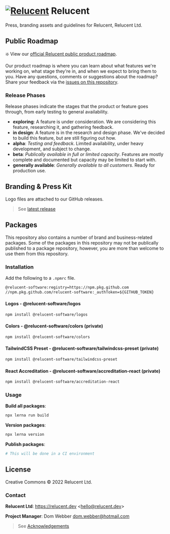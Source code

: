 # [![Relucent](./assets/relucent-grainy-gradient-logo.png)](https://relucent.dev) Relucent

Press, branding assets and guidelines for Relucent, Relucent Ltd.

## Public Roadmap

❇️ View our [official Relucent public product roadmap](https://github.com/orgs/Relucent-Software/projects/3).

Our product roadmap is where you can learn about what features we're working
on, what stage they're in, and when we expect to bring them to you. Have any
questions, comments or suggestions about the roadmap? Share your feedback
via the [issues on this repository](https://github.com/Relucent-Software/business/issues).

### Release Phases

Release phases indicate the stages that the product or feature goes through,
from early testing to general availability.

- **exploring**: A feature is under consideration. We are considering this
  feature, researching it, and gathering feedback.
- **in design**: A feature is in the research and design phase. We've decided
  to build this feature, but are still figuring out how.
- **alpha**: *Testing and feedback*. Limited availability, under heavy
  development, and subject to change.
- **beta**: *Publically available in full or limited capacity*. Features are
  mostly complete and documented but capacity may be limited to start with.
- **generally available**: *Generally available to all customers*. Ready for
  production use.

## Branding & Press Kit

Logo files are attached to our GitHub releases.

> See [latest release](https://github.com/Relucent-Software/business/releases/latest)

## Packages

This repository also contains a number of brand and business-related packages.
Some of the packages in this repository may not be publically published to a
package repository, however, you are more than welcome to use them from this
repository.

### Installation

Add the following to a ```.npmrc``` file.

```txt
@relucent-software:registry=https://npm.pkg.github.com
//npm.pkg.github.com/relucent-software:_authToken=${GITHUB_TOKEN}
```

#### Logos - @relucent-software/logos

```bash
npm install @relucent-software/logos
```

#### Colors - @relucent-software/colors (private)

```bash
npm install @relucent-software/colors
```

#### TailwindCSS Preset - @relucent-software/tailwindcss-preset (private)

```bash
npm install @relucent-software/tailwindcss-preset
```

#### React Accreditation - @relucent-software/accreditation-react (private)

```bash
npm install @relucent-software/accreditation-react
```

### Usage

**Build all packages**:

```bash
npx lerna run build
```

**Version packages**:

```bash
npx lerna version
```

**Publish packages**:

```bash
# This will be done in a CI environment
```

## License

Creative Commons &copy; 2022 Relucent Ltd.

### Contact

**Relucent Ltd**: <https://relucent.dev> <<hello@relucent.dev>>

**Project Manager**: Dom Webber <dom.webber@hotmail.com>

> See [Acknowledgements](ACKNOWLEDGEMENTS.md)
